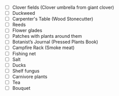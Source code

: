 - [ ] Clover fields (Clover umbrella from giant clover)
- [ ] Duckweed
- [ ] Carpenter's Table (Wood Stonecutter)
- [ ] Reeds
- [ ] Flower glades
- [ ] Patches with plants around them
- [ ] Botanist’s Journal (Pressed Plants Book)
- [ ] Campfire Rack (Smoke meat)
- [ ] Fishing net
- [ ] Salt
- [ ] Ducks
- [ ] Shelf fungus
- [ ] Carnivore plants
- [ ] Tea
- [ ] Bouquet